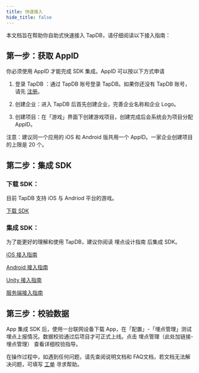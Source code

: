 ```yaml
---
title: 快速接入
hide_title: false
---
```


本文档旨在帮助你自助式快速接入 TapDB，请仔细阅读以下接入指南：

## 第一步：获取 AppID

你必须使用 AppID 才能完成 SDK 集成。AppID 可以按以下方式申请

1. 登录 TapDB ：通过 TapDB 账号登录 TapDB。如果你还没有 TapDB 账号，请先 [注册](/../dm/register "_blank")。

2. 创建企业：进入 TapDB 后首先创建企业，完善企业名称和企业 Logo。

3. 创建项目：在「游戏」界面下创建游戏项目，创建完成后会系统会为项目分配 AppID。

注意：建议同一个应用的 iOS 和 Android 版共用一个 AppID。一家企业创建项目的上限是 20 个。

## 第二步：集成 SDK

### 下载 SDK：

目前 TapDB 支持 iOS 与 Andriod 平台的游戏。

[下载 SDK](download "_blank")

### 集成 SDK：

为了能更好的理解和使用 TapDB，建议你阅读 埋点设计指南 后集成 SDK。

[iOS 接入指南](sdk/iOS "_blank")

[Android 接入指南](sdk/Android "_blank")

[Unity 接入指南](sdk/unity "_blank")

[服务端接入指南](sdk/服务端接入文档 "_blank")

## 第三步：校验数据

App 集成 SDK 后，使用一台联网设备下载 App，在「配置」-「埋点管理」测试埋点上报情况。数据校验通过后项目才可正式上线。点击 埋点管理（此处加链接-埋点管理） 查看详细校验指导。

在操作过程中，如遇到任何问题，请先查阅说明文档和 FAQ文档，若文档无法解决问题，可填写 [工单](/dm/m/workOrder "_tapdb") 寻求帮助。

